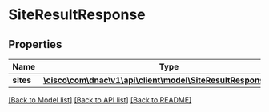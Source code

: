 # SiteResultResponse

## Properties
Name | Type | Description | Notes
------------ | ------------- | ------------- | -------------
**sites** | [**\cisco\com\dnac\v1\api\client\model\SiteResultResponseSites[]**](SiteResultResponseSites.md) |  | [optional] 

[[Back to Model list]](../README.md#documentation-for-models) [[Back to API list]](../README.md#documentation-for-api-endpoints) [[Back to README]](../README.md)


